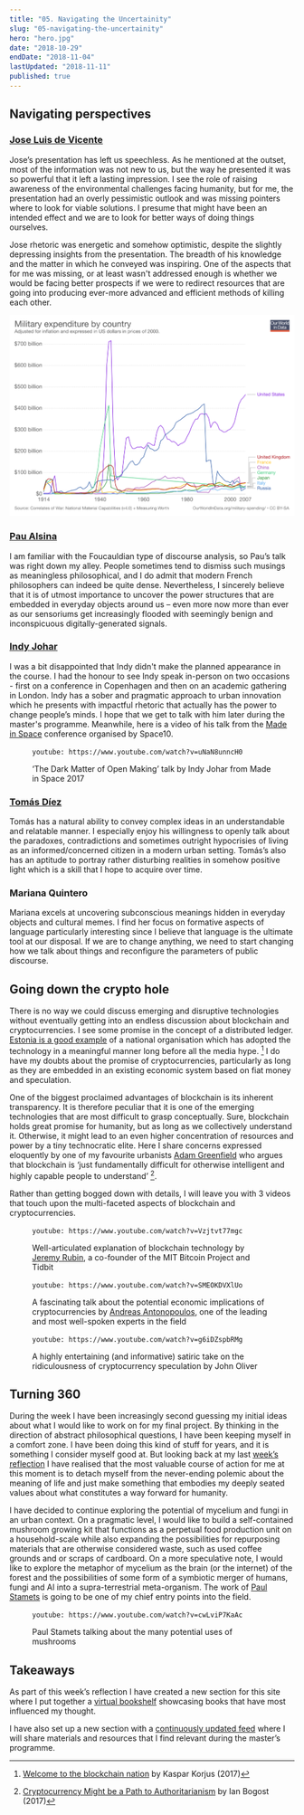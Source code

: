 ```yaml
---
title: "05. Navigating the Uncertainity"
slug: "05-navigating-the-uncertainity"
hero: "hero.jpg"
date: "2018-10-29"
endDate: "2018-11-04"
lastUpdated: "2018-11-11"
published: true
---
```



## Navigating perspectives

### [Jose Luis de Vicente](https://about.me/jldevicente)

Jose’s presentation has left us speechless. As he mentioned at the outset, most of the information was not new to us, but the way he presented it was so powerful that it left a lasting impression. I see the role of raising awareness of the environmental challenges facing humanity, but for me, the presentation had an overly pessimistic outlook and was missing pointers where to look for viable solutions. I presume that might have been an intended effect and we are to look for better ways of doing things ourselves.

Jose rhetoric was energetic and somehow optimistic, despite the slightly depressing insights from the presentation. The breadth of his knowledge and the matter in which he conveyed was inspiring. One of the aspects that for me was missing, or at least wasn't addressed enough is whether we would be facing better prospects if we were to redirect resources that are going into producing ever-more advanced and efficient methods of killing each other. 

![](military-expenditure-by-country.png 'A clear depiction of the most important and too often overlooked fact of our times')

### [Pau Alsina](https://paualsina.wordpress.com/)

I am familiar with the Foucauldian type of discourse analysis, so Pau’s talk was right down my alley. People sometimes tend to dismiss such musings as meaningless philosophical, and I do admit that modern French philosophers can indeed be quite dense. Nevertheless, I sincerely believe that it is of utmost importance to uncover the power structures that are embedded in everyday objects around us – even more now more than ever as our sensoriums get increasingly flooded with seemingly benign and inconspicuous digitally-generated signals.



### [Indy Johar](https://about.me/indy.johar)

I was a bit disappointed that Indy didn't make the planned appearance in the course. I had the honour to see Indy speak in-person on two occasions - first on a conference in Copenhagen and then on an academic gathering in London. Indy has a sober and pragmatic approach to urban innovation which he presents with impactful rhetoric that actually has the power to change people’s minds. I hope that we get to talk with him later during the master's programme. Meanwhile, here is a video of his talk from the [Made in Space](https://www.madeinspace.io/) conference organised by Space10.

<figure>

`youtube: https://www.youtube.com/watch?v=uNaN8unncH0`

<figcaption>‘The Dark Matter of Open Making’ talk by Indy Johar from Made in Space 2017</figcaption>
</figure>

### [Tomás Díez](https://iaac.net/dt_team/tomas-diez/)

Tomás has a natural ability to convey complex ideas in an understandable and relatable manner. I especially enjoy his willingness   to openly talk about the paradoxes, contradictions and sometimes outright hypocrisies of living as an informed/concerned citizen in a modern urban setting. Tomás’s also has an aptitude to portray rather disturbing realities in somehow positive light which is a skill that I hope to acquire over time.

### Mariana Quintero

Mariana excels at uncovering subconscious meanings hidden in everyday objects and cultural memes. I find her focus on formative aspects of language particularly interesting since I believe that language is the ultimate tool at our disposal. If we are to change anything, we need to start changing how we talk about things and reconfigure the parameters of public discourse.



## Going down the crypto hole

There is no way we could discuss emerging and disruptive technologies without eventually getting into an endless discussion about blockchain and cryptocurrencies. I see some promise in the concept of a distributed ledger. [Estonia is a good example](https://medium.com/e-residency-blog/welcome-to-the-blockchain-nation-5d9b46c06fd4) of a national organisation which has adopted the technology in a meaningful manner long before all the media hype. [^1] I do have my doubts about the promise of cryptocurrencies, particularly as long as they are embedded in an existing economic system based on fiat money and speculation.

One of the biggest proclaimed advantages of blockchain is its inherent transparency. It is therefore peculiar that it is one of the emerging technologies that are most difficult to grasp conceptually. Sure, blockchain holds great promise for humanity, but as long as we collectively understand it. Otherwise, it might lead to an even higher concentration of resources and power by a tiny technocratic elite. Here I share concerns expressed eloquently by one of my favourite urbanists [Adam Greenfield](https://www.goodreads.com/author/show/18299688.Adam_Greenfield) who argues that blockchain is ‘just fundamentally difficult for otherwise intelligent and highly capable people to understand’ [^2].

Rather than getting bogged down with details, I will leave you with 3 videos that touch upon the multi-faceted aspects of blockchain and cryptocurrencies.

<figure>

`youtube: https://www.youtube.com/watch?v=Vzjtvt77mgc`

<figcaption>Well-articulated explanation of blockchain technology by <a href="https://rubin.io/" target="_blank">Jeremy Rubin</a>, a co-founder of the MIT Bitcoin Project and Tidbit</figcaption>
</figure>

<figure>

`youtube: https://www.youtube.com/watch?v=SMEOKDVXlUo`

<figcaption>A fascinating talk about the potential economic implications of cryptocurrencies by <a href="https://antonopoulos.com/" target="_blank">Andreas Antonopoulos</a>, one of the leading and most well-spoken experts in the field</figcaption>
</figure>

<figure>

`youtube: https://www.youtube.com/watch?v=g6iDZspbRMg`

<figcaption>A highly entertaining (and informative) satiric take on the ridiculousness of cryptocurrency speculation by John Oliver</figcaption>
</figure>


## Turning 360

During the week I have been increasingly second guessing my initial ideas about what I would like to work on for my final project. By thinking in the direction of abstract philosophical questions, I have been keeping myself in a comfort zone. I have been doing this kind of stuff for years, and it is something I consider myself good at. But looking back at my last [week’s reflection](https://mdef.gitlab.io/ilja.panic/reflections/04-exploring-hybrid-profiles-in-design) I have realised that the most valuable course of action for me at this moment is to detach myself from the never-ending polemic about the meaning of life and just make something that embodies my deeply seated values about what constitutes a way forward for humanity.

I have decided to continue exploring the potential of mycelium and fungi in an urban context. On a pragmatic level, I would like to build a self-contained mushroom growing kit that functions as a perpetual food production unit on a household-scale while also expanding the possibilities for repurposing materials that are otherwise considered waste, such as used coffee grounds and or scraps of cardboard. On a more speculative note, I would like to explore the metaphor of mycelium as the brain (or the internet) of the forest and the possibilities of some form of a symbiotic merger of humans, fungi and AI into a supra-terrestrial meta-organism. The work of [Paul Stamets](https://en.wikipedia.org/wiki/Paul_Stamets) is going to be one of my chief entry points into the field.

<figure>

`youtube: https://www.youtube.com/watch?v=cwLviP7KaAc`

<figcaption>Paul Stamets talking about the many potential uses of mushrooms</figcaption>
</figure>



## Takeaways

As part of this week’s reflection I have created a new section for this site where I put together a [virtual bookshelf](https://mdef.gitlab.io/ilja.panic/bookshelf/) showcasing books that have most influenced my thought.

I have also set up a new section with a [continuously updated feed](https://mdef.gitlab.io/ilja.panic/feed/) where I will share materials and resources that I find relevant during the master’s programme.
 

[^1]: [Welcome to the blockchain nation](https://medium.com/e-residency-blog/welcome-to-the-blockchain-nation-5d9b46c06fd4) by Kaspar Korjus (2017)

[^2]: [Cryptocurrency Might be a Path to Authoritarianism](https://www.theatlantic.com/technology/archive/2017/05/blockchain-of-command/528543/) by Ian Bogost (2017)
